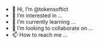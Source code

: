 - 👋 Hi, I’m @tokensoftict
- 👀 I’m interested in ...
- 🌱 I’m currently learning ...
- 💞️ I’m looking to collaborate on ...
- 📫 How to reach me ...

<!---
tokensoftict/tokensoftict is a ✨ special ✨ repository because its `README.md` (this file) appears on your GitHub profile.
You can click the Preview link to take a look at your changes.
--->
